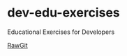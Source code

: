 # dev-edu-exercises
Educational Exercises for Developers

[RawGit](https://rawgit.com/emilyeserven/dev-edu-exercises/master/index.html)
